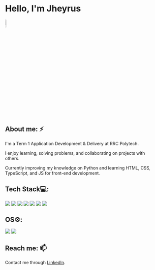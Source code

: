 # Hello, I'm Jheyrus 
<img src="https://tenor.com/view/amor-gif-9941090423568182263.gif" width="8%" height="=8%"/>



## About me: ⚡

I'm a Term 1 Application Development & Delivery at RRC Polytech.

I enjoy learning, solving problems, and collaborating on projects with others.

Currently improving my knowledge on Python and learning HTML, CSS, TypeScript, and JS for front-end development.

## Tech Stack💻:
<img src="https://img.shields.io/badge/Python-FFD43B?style=for-the-badge&logo=python&logoColor=blue"/> <img src="https://img.shields.io/badge/Figma-F24E1E?style=for-the-badge&logo=figma&logoColor=white"/> <img src="https://img.shields.io/badge/GIT-E44C30?style=for-the-badge&logo=git&logoColor=white"/> <img src="https://img.shields.io/badge/PostgreSQL-316192?style=for-the-badge&logo=postgresql&logoColor=white"/> <img src="https://img.shields.io/badge/HTML5-E34F26?style=for-the-badge&logo=html5&logoColor=white"/> <img src="https://img.shields.io/badge/CSS3-1572B6?style=for-the-badge&logo=css3&logoColor=white"/> <img src="https://img.shields.io/badge/JavaScript-323330?style=for-the-badge&logo=javascript&logoColor=F7DF1E" />

## OS⚙️:
<img src="https://img.shields.io/badge/Linux_Mint-87CF3E?style=for-the-badge&logo=linux-mint&logoColor=white"/> <img src="https://img.shields.io/badge/Windows-0078D6?style=for-the-badge&logo=windows&logoColor=white"/>
## Reach me: 📫

Contact me through [LinkedIn](https://www.linkedin.com/in/jheyrus-ilagan-4508a8234/).

<!---
jilagannn/jilagannn is a ✨ special ✨ repository because its `README.md` (this file) appears on your GitHub profile.
You can click the Preview link to take a look at your changes.
--->
